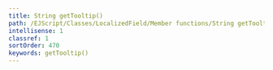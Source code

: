 ```yaml
---
title: String getTooltip()
path: /EJScript/Classes/LocalizedField/Member functions/String getTooltip()
intellisense: 1
classref: 1
sortOrder: 470
keywords: getTooltip()
---
```





